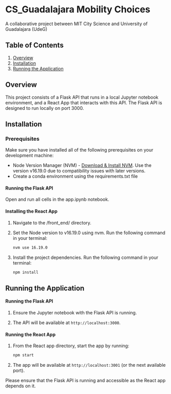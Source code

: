 # CS_Guadalajara Mobility Choices
A collaborative project between MIT City Science and University of Guadalajara (UdeG) 

## Table of Contents
1. [Overview](#overview)
2. [Installation](#installation)
3. [Running the Application](#running-the-application)

## Overview
This project consists of a Flask API that runs in a local Jupyter notebook environment, and a React App that interacts with this API. The Flask API is designed to run locally on port 3000.

## Installation

### Prerequisites
Make sure you have installed all of the following prerequisites on your development machine:

* Node Version Manager (NVM) - [Download & Install NVM](https://github.com/nvm-sh/nvm). Use the version v16.19.0 due to compatibility issues with later versions.
* Create a conda environment using the requirements.txt file

#### Running the Flask API

Open and run all cells in the app.ipynb notebook.

#### Installing the React App

1. Navigate to the /front_end/ directory.

2. Set the Node version to v16.19.0 using nvm. Run the following command in your terminal:

    ```bash
    nvm use 16.19.0
    ```

3. Install the project dependencies. Run the following command in your terminal:

    ```bash
    npm install
    ```

## Running the Application

#### Running the Flask API

1. Ensure the Jupyter notebook with the Flask API is running.

2. The API will be available at `http://localhost:3000`.

#### Running the React App

1. From the React app directory, start the app by running:

    ```bash
    npm start
    ```

2. The app will be available at `http://localhost:3001` (or the next available port).

Please ensure that the Flask API is running and accessible as the React app depends on it.
